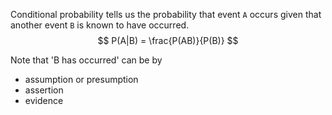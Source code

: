 Conditional probability tells us the probability that event `A` occurs given that another event `B` is known to have occurred.
$$
P(A|B) = \frac{P(AB)}{P(B)}
$$

Note that 'B has occurred' can be by
- assumption or presumption
- assertion
- evidence
